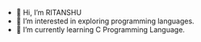 - 👋 Hi, I’m RITANSHU
- 👀 I’m interested in exploring programming languages.
- 🌱 I’m currently learning C Programming Language.
<!---
RITANSHUxCODER/RITANSHUxCODER is a ✨ special ✨ repository because its `README.md` (this file) appears on your GitHub profile.
You can click the Preview link to take a look at your changes.
--->
